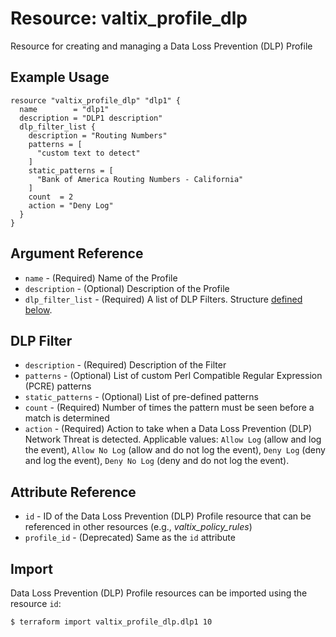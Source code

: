 # Resource: valtix_profile_dlp
Resource for creating and managing a Data Loss Prevention (DLP) Profile

## Example Usage
```hcl
resource "valtix_profile_dlp" "dlp1" {
  name        = "dlp1"
  description = "DLP1 description"
  dlp_filter_list {
    description = "Routing Numbers"
    patterns = [
      "custom text to detect"
    ]
    static_patterns = [
      "Bank of America Routing Numbers - California"
    ]
    count  = 2
    action = "Deny Log"
  }
}
```

## Argument Reference
* `name` - (Required) Name of the Profile
* `description` - (Optional) Description of the Profile
* `dlp_filter_list` - (Required) A list of DLP Filters. Structure [defined below](#dlp-filter).

## DLP Filter
* `description` - (Required) Description of the Filter
* `patterns` - (Optional) List of custom Perl Compatible Regular Expression (PCRE) patterns 
* `static_patterns` - (Optional) List of pre-defined patterns
* `count` - (Required) Number of times the pattern must be seen before a match is determined
* `action` - (Required) Action to take when a Data Loss Prevention (DLP) Network Threat is detected. Applicable values: `Allow Log` (allow and log the event), `Allow No Log` (allow and do not log the event), `Deny Log` (deny and log the event), `Deny No Log` (deny and do not log the event).

## Attribute Reference
* `id` - ID of the Data Loss Prevention (DLP) Profile resource that can be referenced in other resources (e.g., *valtix_policy_rules*)
* `profile_id` - (Deprecated) Same as the `id` attribute

## Import
Data Loss Prevention (DLP) Profile resources can be imported using the resource `id`:

```hcl
$ terraform import valtix_profile_dlp.dlp1 10
```
